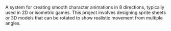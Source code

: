 A system for creating smooth character animations in 8 directions, typically used in 2D or isometric games. This project involves designing sprite sheets or 3D models that can be rotated to show realistic movement from multiple angles.